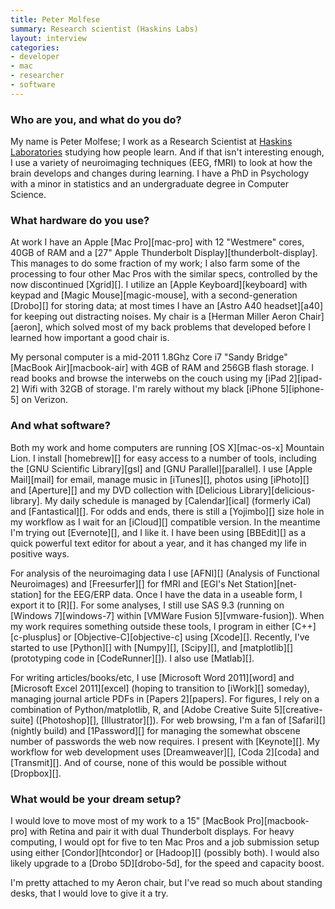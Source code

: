 ```yaml
---
title: Peter Molfese
summary: Research scientist (Haskins Labs)
layout: interview
categories:
- developer
- mac
- researcher
- software
---
```


### Who are you, and what do you do?

My name is Peter Molfese; I work as a Research Scientist at [Haskins Laboratories](http://www.haskins.yale.edu/ "A writing and speech research community.") studying how people learn. And if that isn't interesting enough, I use a variety of neuroimaging techniques (EEG, fMRI) to look at how the brain develops and changes during learning. I have a PhD in Psychology with a minor in statistics and an undergraduate degree in Computer Science.

### What hardware do you use?

At work I have an Apple [Mac Pro][mac-pro] with 12 "Westmere" cores, 40GB of RAM and a [27" Apple Thunderbolt Display][thunderbolt-display]. This manages to do some fraction of my work; I also farm some of the processing to four other Mac Pros with the similar specs, controlled by the now discontinued [Xgrid][]. I utilize an [Apple Keyboard][keyboard] with keypad and [Magic Mouse][magic-mouse], with a second-generation [Drobo][] for storing data; at most times I have an [Astro A40 headset][a40] for keeping out distracting noises. My chair is a [Herman Miller Aeron Chair][aeron], which solved most of my back problems that developed before I learned how important a good chair is. 

My personal computer is a mid-2011 1.8Ghz Core i7 "Sandy Bridge" [MacBook Air][macbook-air] with 4GB of RAM and 256GB flash storage. I read books and browse the interwebs on the couch using my [iPad 2][ipad-2] Wifi with 32GB of storage. I'm rarely without my black [iPhone 5][iphone-5] on Verizon.

### And what software?

Both my work and home computers are running [OS X][mac-os-x] Mountain Lion. I install [homebrew][] for easy access to a number of tools, including the [GNU Scientific Library][gsl] and [GNU Parallel][parallel]. I use [Apple Mail][mail] for email, manage music in [iTunes][], photos using [iPhoto][] and [Aperture][] and my DVD collection with [Delicious Library][delicious-library]. My daily schedule is managed by [Calendar][ical] (formerly iCal) and [Fantastical][]. For odds and ends, there is still a [Yojimbo][] size hole in my workflow as I wait for an [iCloud][] compatible version. In the meantime I'm trying out [Evernote][], and I like it. I have been using [BBEdit][] as a quick powerful text editor for about a year, and it has changed my life in positive ways. 

For analysis of the neuroimaging data I use [AFNI][] (Analysis of Functional Neuroimages) and [Freesurfer][] for fMRI and [EGI's Net Station][net-station] for the EEG/ERP data. Once I have the data in a useable form, I export it to [R][]. For some analyses, I still use SAS 9.3 (running on [Windows 7][windows-7] within [VMWare Fusion 5][vmware-fusion]). When my work requires something outside these tools, I program in either [C++][c-plusplus] or [Objective-C][objective-c] using [Xcode][]. Recently, I've started to use [Python][] with [Numpy][], [Scipy][], and [matplotlib][] (prototyping code in [CodeRunner][]). I also use [Matlab][].

For writing articles/books/etc, I use [Microsoft Word 2011][word] and [Microsoft Excel 2011][excel] (hoping to transition to [iWork][] someday), managing journal article PDFs in [Papers 2][papers]. For figures, I rely on a combination of Python/matplotlib, R, and [Adobe Creative Suite 5][creative-suite] ([Photoshop][], [Illustrator][]). For web browsing, I'm a fan of [Safari][] (nightly build) and [1Password][] for managing the somewhat obscene number of passwords the web now requires. I present with [Keynote][]. My workflow for web development uses [Dreamweaver][], [Coda 2][coda] and [Transmit][]. And of course, none of this would be possible without [Dropbox][]. 

### What would be your dream setup?

I would love to move most of my work to a 15" [MacBook Pro][macbook-pro] with Retina and pair it with dual Thunderbolt displays. For heavy computing, I would opt for five to ten Mac Pros and a job submission setup using either [Condor][htcondor] or [Hadoop][] (possibly both). I would also likely upgrade to a [Drobo 5D][drobo-5d], for the speed and capacity boost. 

I'm pretty attached to my Aeron chair, but I've read so much about standing desks, that I would love to give it a try.